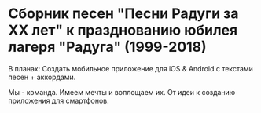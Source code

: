 # Сборник песен "Песни Радуги за XX лет" к празднованию юбилея лагеря "Радуга" (1999-2018)

В планах: Создать мобильное приложение для iOS & Android c текстами песен + аккордами.

Мы - команда. Имеем мечты и воплощаем их. От идеи к созданию приложения для смартфонов.
